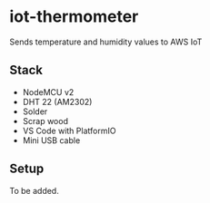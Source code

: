 # iot-thermometer
Sends temperature and humidity values to AWS IoT

## Stack
- NodeMCU v2
- DHT 22 (AM2302)
- Solder
- Scrap wood
- VS Code with PlatformIO
- Mini USB cable

## Setup

To be added.
